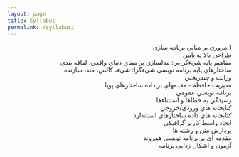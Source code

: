 ```yaml
---
layout: page
title: Syllabus
permalink: /syllabus/
---
```


<p style="direction:rtl;text-align:right;"> 
        1.مروري بر مباني برنامه سازی  
        <br>
        طراحي بالا به پايين
        <br>
        مفاهيم پايه شيءگرايي: مدلسازي بر مبناي دنياي واقعي، لفافه بندي
        <br>
        ساختارهاي پايه برنامه نويسي شيءگرا: شيء، کالس، متد، سازنده
        <br>
        وراثت و چندريختي
        <br>
        مديريت حافظه - مقدمهاي بر داده ساختارهاي پويا
        <br>
        برنامه نويسي عمومي  
        <br>
        رسيدگي به خطاها و استثناءها
        <br>
        کتابخانه هاي ورودي/خروجي
        <br>
        کتابخانه هاي داده ساختارهاي استاندارد
        <br>
        ايجاد واسط کاربر گرافيکي
        <br>
        پردازش متن و رشته ها
        <br>
        مقدمه اي بر برنامه نويسي همروند
        <br>
        آزمون و اشکال زدایی برنامه</p>
